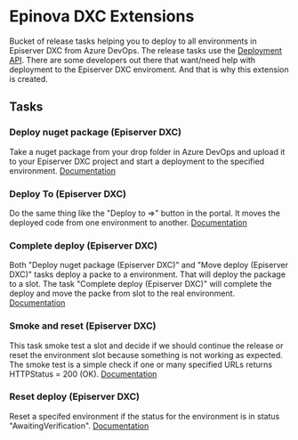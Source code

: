 # Epinova DXC Extensions
Bucket of release tasks helping you to deploy to all environments in Episerver DXC from Azure DevOps. The release tasks use the [Deployment API](https://world.episerver.com/digital-experience-cloud-service/deploying/episerver-digital-experience-cloud-deployment-api/). There are some developers out there that want/need help with deployment to the Episerver DXC enviroment. And that is why this extension is created. 
  
## Tasks ##

### Deploy nuget package (Episerver DXC) ###  
Take a nuget package from your drop folder in Azure DevOps and upload it to your Episerver DXC project and start a deployment to the specified environment. 
[Documentation](documentation/DeployNugetPackage.md)  
  
### Deploy To (Episerver DXC) ###
Do the same thing like the "Deploy to =>" button in the portal. It moves the deployed code from one environment to another.
[Documentation](documentation/DeployTo.md)  

### Complete deploy (Episerver DXC) ###
Both "Deploy nuget package (Episerver DXC)" and "Move deploy (Episerver DXC)" tasks deploy a packe to a environment. That will deploy the package to a slot. The task "Complete deploy (Episerver DXC)" will complete the deploy and move the packe from slot to the real environment.
[Documentation](documentation/CompleteDeploy.md)

### Smoke and reset (Episerver DXC) ###
This task smoke test a slot and decide if we should continue the release or reset the environment slot because something is not working as expected. The smoke test is a simple check if one or many specified URLs returns HTTPStatus = 200 (OK). 
[Documentation](documentation/SmokeAndReset.md)

### Reset deploy (Episerver DXC) ###
Reset a specifed environment if the status for the environment is in status "AwaitingVerification". 
[Documentation](documentation/ResetDeploy.md)